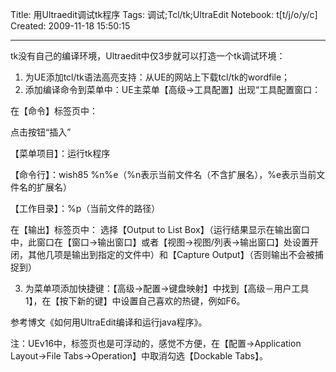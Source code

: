 Title: 用Ultraedit调试tk程序
Tags: 调试;Tcl/tk;UltraEdit
Notebook: t[t/j/o/y/c]
Created: 2009-11-18 15:50:15

------

tk没有自己的编译环境，Ultraedit中仅3步就可以打造一个tk调试环境： 
1. 为UE添加tcl/tk语法高亮支持：从UE的网站上下载tcl/tk的wordfile； 
2. 添加编译命令到菜单中：UE主菜单【高级->工具配置】出现“工具配置窗口：
 

在【命令】标签页中：

 
 
点击按钮“插入”


【菜单项目】：运行tk程序


【命令行】：wish85 %n%e（%n表示当前文件名（不含扩展名），%e表示当前文件名的扩展名）


【工作目录】：%p（当前文件的路径）

 
在【输出】标签页中： 
 选择【Output to List Box】（运行结果显示在输出窗口中，此窗口在【窗口->输出窗口】或者【视图->视图/列表->输出窗口】处设置开闭，其他几项是输出到指定的文件中）和【Capture Output】（否则输出不会被捕捉到） 
 
 3. 为菜单项添加快捷键：【高级->配置->键盘映射】中找到【高级－用户工具1】，在【按下新的键】中设置自己喜欢的热键，例如F6。 


参考博文《如何用UltraEdit编译和运行java程序》。



 

注：UEv16中，标签页也是可浮动的，感觉不方便，在【配置->Application Layout->File Tabs->Operation】中取消勾选【Dockable Tabs】。
